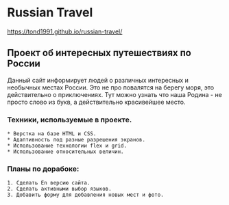 # Russian Travel
https://tond1991.github.io/russian-travel/
## Проект об интересных путешествиях по России
Данный сайт информирует людей о различных интересных и необычных местах России. Это не про повалятся на берегу моря, это действительно о приключениях. Тут можно узнать что наша Родина - не просто слово из букв, а действительно красивейшее место.

### Техники, используемые в проекте.
    * Верстка на базе HTML и CSS.
    * Адаптивность под разные разрешения экранов.
    * Использование технологии flex и grid.
    * Использование относительных величин.

### Планы по дорабоке:
    1. Сделать En версию сайта.
    2. Сделать активными выбор языков.
    3. Добавить форму для добавления новых мест и фото.

    